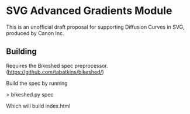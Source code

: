 
# SVG Advanced Gradients Module 
This is an unofficial draft proposal for supporting Diffusion Curves in SVG,
produced by Canon Inc.

## Building
Requires the Bikeshed spec preprocessor.
(https://github.com/tabatkins/bikeshed/)

Build the spec by running

\> bikeshed.py spec

Which will build index.html

